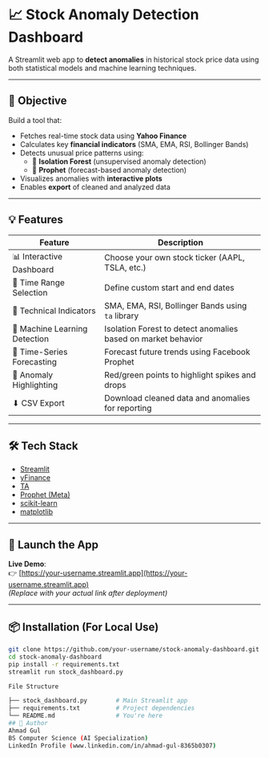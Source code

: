 # 📈 Stock Anomaly Detection Dashboard

A Streamlit web app to **detect anomalies** in historical stock price data using both statistical models and machine learning techniques.

---

## 🎯 Objective

Build a tool that:

- Fetches real-time stock data using **Yahoo Finance**
- Calculates key **financial indicators** (SMA, EMA, RSI, Bollinger Bands)
- Detects unusual price patterns using:
  - 🧠 **Isolation Forest** (unsupervised anomaly detection)
  - 🔮 **Prophet** (forecast-based anomaly detection)
- Visualizes anomalies with **interactive plots**
- Enables **export** of cleaned and analyzed data

---

## 💡 Features

| Feature                        | Description                                                   |
|-------------------------------|---------------------------------------------------------------|
| 📊 Interactive Dashboard       | Choose your own stock ticker (AAPL, TSLA, etc.)               |
| 🔁 Time Range Selection        | Define custom start and end dates                             |
| 📐 Technical Indicators        | SMA, EMA, RSI, Bollinger Bands using `ta` library             |
| 🧠 Machine Learning Detection  | Isolation Forest to detect anomalies based on market behavior |
| 🔮 Time-Series Forecasting     | Forecast future trends using Facebook Prophet                 |
| 📌 Anomaly Highlighting        | Red/green points to highlight spikes and drops                |
| ⬇ CSV Export                  | Download cleaned data and anomalies for reporting             |

---

## 🛠️ Tech Stack

- [Streamlit](https://streamlit.io/)
- [yFinance](https://pypi.org/project/yfinance/)
- [TA](https://technical-analysis-library-in-python.readthedocs.io/en/latest/)
- [Prophet (Meta)](https://facebook.github.io/prophet/)
- [scikit-learn](https://scikit-learn.org/)
- [matplotlib](https://matplotlib.org/)

---

## 🚀 Launch the App

**Live Demo**:  
👉 [https://your-username.streamlit.app](https://your-username.streamlit.app)  
_(Replace with your actual link after deployment)_

---

## 📦 Installation (For Local Use)

```bash
git clone https://github.com/your-username/stock-anomaly-dashboard.git
cd stock-anomaly-dashboard
pip install -r requirements.txt
streamlit run stock_dashboard.py

File Structure

├── stock_dashboard.py        # Main Streamlit app
├── requirements.txt          # Project dependencies
└── README.md                 # You're here
## 👤 Author
Ahmad Gul
BS Computer Science (AI Specialization)
LinkedIn Profile (www.linkedin.com/in/ahmad-gul-8365b0307)

